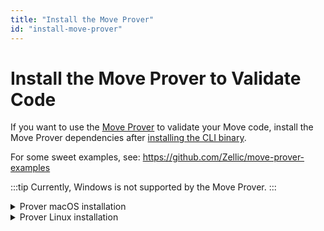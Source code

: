 ```yaml
---
title: "Install the Move Prover"
id: "install-move-prover"
---
```


# Install the Move Prover to Validate Code

If you want to use the [Move Prover](../guides/prover-guides/index.md) to validate your Move code, install the Move Prover dependencies after [installing the CLI binary](aptos-cli-tool/install-aptos-cli.md).

For some sweet examples, see:
https://github.com/Zellic/move-prover-examples

:::tip
Currently, Windows is not supported by the Move Prover.
:::

<details>
<summary>Prover macOS installation</summary>

### macOS

:::tip
These instructions have been tested on macOS Monterey (12.6)
:::

1. Ensure you have `brew` installed https://brew.sh/.
1. Ensure you have `git` installed https://git-scm.com/book/en/v2/Getting-Started-Installing-Git.
1. Clone the Aptos core repo:  `git clone https://github.com/aptos-labs/aptos-core.git`.
1. Change directory into `aptos-core`: `cd aptos-core`
1. Run the dev setup script to prepare your environment: `./scripts/dev_setup.sh -yp`
1. Source the profile file: `source ~/.profile`.

   :::info
   Note that you have to include environment variable definitions in `~/.profile` into your shell. Depending on your setup, the  `~/.profile` may be already automatically loaded for each login shell, or it may not. If not, you may
   need to add `. ~/.profile` to your `~/.bash_profile` or other shell configuration manually.
   :::

1. You can now run the Move Prover to prove an example:
    ```bash
    aptos move prove --package-dir aptos-move/move-examples/hello_prover/
    ```

</details>

<details>
<summary>Prover Linux installation</summary>

### Linux

:::tip
Some Linux distributions are not supported. Currently, OpenSUSE and Amazon Linux do not support the automatic installation via the `dev_setup.sh` script.
:::

1. Ensure you have `git` installed https://git-scm.com/book/en/v2/Getting-Started-Installing-Git.
1. Clone the Aptos core repo:  `git clone https://github.com/aptos-labs/aptos-core.git`.
1. Change directory into `aptos-core`: `cd aptos-core`
1. Run the dev setup script to prepare your environment: `./scripts/dev_setup.sh -yp`
1. Source the profile file: `source ~/.profile`.

   :::info
   Note that you have to include environment variable definitions in `~/.profile` into your shell. Depending on your setup, the  `~/.profile` may be already automatically loaded for each login shell, or it may not. If not, you may
   need to add `. ~/.profile` to your `~/.bash_profile` or other shell configuration manually.
   :::

1. You can now run the Move Prover to prove an example:
    ```bash
    aptos move prove --package-dir aptos-move/move-examples/hello_prover/
    ```

</details>
